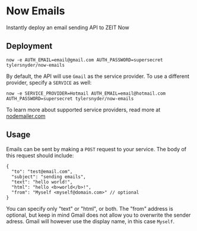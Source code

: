 # Now Emails
Instantly deploy an email sending API to ZEIT Now

## Deployment

```
now -e AUTH_EMAIL=email@gmail.com AUTH_PASSWORD=supersecret tylersnyder/now-emails
```

By default, the API will use `Gmail` as the service provider. To use a different provider, specify a `SERVICE` as well:

```
now -e SERVICE_PROVIDER=Hotmail AUTH_EMAIL=email@hotmail.com AUTH_PASSWORD=supersecret tylersnyder/now-emails
```

To learn more about supported service providers, read more at [nodemailer.com](https://nodemailer.com/smtp/well-known/)

## Usage

Emails can be sent by making a `POST` request to your service. The body of this request should include:
```
{
  "to": "test@email.com",
  "subject": "sending emails",
  "text": "hello world!",
  "html": "hello <b>world</b>!",
  "from": "Myself <myself@domain.com>" // optional
}
```

You can specify only "text" or "html", or both. The "from" address is optional, but keep in mind Gmail does not allow you to overwrite the sender adress. Gmail will however use the display name, in this case `Myself`.